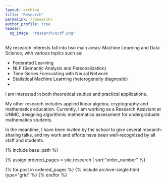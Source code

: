 ```yaml
---
layout: archive
title: "Research"
permalink: /research/
author_profile: true
header:
  og_image: "research/ecdf.png"
---
```

My research interests fall into two main areas: Machine Learning and Data Science, with various topics such as:
- Federated Learning
- NLP (Semantic Analysis and Personalization)
- Time-Series Forecasting with Neural Network
- Statistical Machine Learning (heterogeneity diagnostic)
- 
I am interested in both theoretical studies and practical applications.

My other research includes applied linear algebra, cryptography and mathematics education. Currently, I am working as a Research Assistant at UNMC, designing algorithmic mathematics assessment for
undergraduate mathematics students. 

In the meantime, I have been invited by the school to give several research-sharing talks, and my work and efforts have been well-recognized by all staff and students.

<nbsp>

{% include base_path %}

{% assign ordered_pages = site.research | sort:"order_number" %}

{% for post in ordered_pages %}
  {% include archive-single.html type="grid" %}
{% endfor %}
